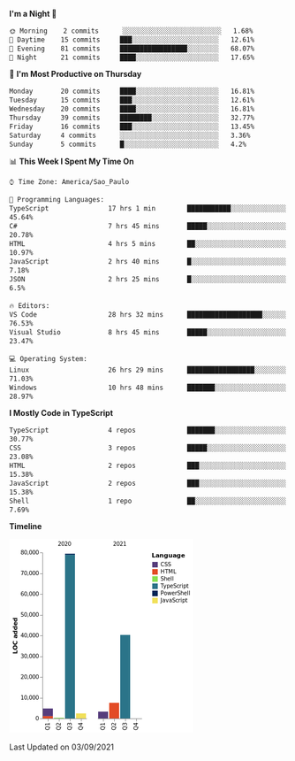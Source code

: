 <!--START_SECTION:waka-->
**I'm a Night 🦉** 

```text
🌞 Morning    2 commits      ░░░░░░░░░░░░░░░░░░░░░░░░░   1.68% 
🌆 Daytime    15 commits     ███░░░░░░░░░░░░░░░░░░░░░░   12.61% 
🌃 Evening    81 commits     █████████████████░░░░░░░░   68.07% 
🌙 Night      21 commits     ████░░░░░░░░░░░░░░░░░░░░░   17.65%

```
📅 **I'm Most Productive on Thursday** 

```text
Monday       20 commits     ████░░░░░░░░░░░░░░░░░░░░░   16.81% 
Tuesday      15 commits     ███░░░░░░░░░░░░░░░░░░░░░░   12.61% 
Wednesday    20 commits     ████░░░░░░░░░░░░░░░░░░░░░   16.81% 
Thursday     39 commits     ████████░░░░░░░░░░░░░░░░░   32.77% 
Friday       16 commits     ███░░░░░░░░░░░░░░░░░░░░░░   13.45% 
Saturday     4 commits      ░░░░░░░░░░░░░░░░░░░░░░░░░   3.36% 
Sunday       5 commits      █░░░░░░░░░░░░░░░░░░░░░░░░   4.2%

```


📊 **This Week I Spent My Time On** 

```text
⌚︎ Time Zone: America/Sao_Paulo

💬 Programming Languages: 
TypeScript               17 hrs 1 min        ███████████░░░░░░░░░░░░░░   45.64% 
C#                       7 hrs 45 mins       █████░░░░░░░░░░░░░░░░░░░░   20.78% 
HTML                     4 hrs 5 mins        ██░░░░░░░░░░░░░░░░░░░░░░░   10.97% 
JavaScript               2 hrs 40 mins       █░░░░░░░░░░░░░░░░░░░░░░░░   7.18% 
JSON                     2 hrs 25 mins       █░░░░░░░░░░░░░░░░░░░░░░░░   6.5%

🔥 Editors: 
VS Code                  28 hrs 32 mins      ███████████████████░░░░░░   76.53% 
Visual Studio            8 hrs 45 mins       █████░░░░░░░░░░░░░░░░░░░░   23.47%

💻 Operating System: 
Linux                    26 hrs 29 mins      █████████████████░░░░░░░░   71.03% 
Windows                  10 hrs 48 mins      ███████░░░░░░░░░░░░░░░░░░   28.97%

```

**I Mostly Code in TypeScript** 

```text
TypeScript               4 repos             ███████░░░░░░░░░░░░░░░░░░   30.77% 
CSS                      3 repos             █████░░░░░░░░░░░░░░░░░░░░   23.08% 
HTML                     2 repos             ███░░░░░░░░░░░░░░░░░░░░░░   15.38% 
JavaScript               2 repos             ███░░░░░░░░░░░░░░░░░░░░░░   15.38% 
Shell                    1 repo              ██░░░░░░░░░░░░░░░░░░░░░░░   7.69%

```


**Timeline**

![Chart not found](https://raw.githubusercontent.com/jonhoffmam/jonhoffmam/master/charts/bar_graph.png) 


 Last Updated on 03/09/2021
<!--END_SECTION:waka-->
